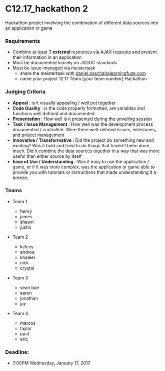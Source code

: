 # C12.17_hackathon 2

Hackathon project involving the combination of different data sources into an application or game

### Requirements
- Combine at least 3 **external** resources via AJAX requests and present their information in an application
- Must be documented loosely on JSDOC standards
- Must be issue-managed via meistertask 
  - share the meistertask with daniel.paschal@learningfuze.com
  - name your project 12.17 Team [your team number] Hackathon


### Judging Criteria
- **Appeal** : is it visually appealing / well put together
- **Code Quality** : is the code properly formatted, are variables and functions well defined and documented
- **Presentation** : How well is it presented during the unveiling session
- **Task / Issue Management** : How well was the development process documented / controlled.  Were there well-defined issues, milestones, and project management
- **Innovative / Transformative** : Did the project do something new and exciting?  Was it bold and tried to do things that haven't been done much.  Did it combine the data sources together in a way that was more useful than either source by itself
- **Ease of Use / Understanding** : Was it easy to use the application / game, or if it was more complex, was the application or game able to provide you with tutorials or instructions that made understanding it a breeze.


### Teams
- Team 1
  - henry
  - james
  - shawn
  - justin

- Team 2
  - kelcey
  - andrea
  - khaleel
  - nick
  - crystal

- Team 3
  - sean bae
  - aaron
  - jonathan
  - jay

- Team 4
  - marcos
  - taylor
  - paul
  - eric

### Deadline: 
- 7:00PM Wednesday, January 17, 2017

